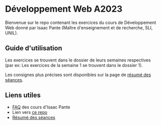 # Développement Web A2023

Bienvenue sur le repo contenant les exercices du cours de Développement Web donné par Isaac Pante (Maître d'enseignement et de recherche, SLI, UNIL).

## Guide d'utilisation

Les exercices se trouvent dans le dossier de leurs semaines respectives (par ex: Les exercices de la semaine 1 se trouvent dans le dossier 1).

Les consignes plus précises sont disponibles sur la page de [résumé des séances](https://bit.ly/resumes-cours-ip).

## Liens utiles

- [FAQ](https://bit.ly/faq-cours-ip) des cours d'Isaac Pante
- Lien vers [ce repo](https://github.com/johancuda/DevWeb-A2023)
- [Résumé des séances](https://bit.ly/resumes-cours-ip)
